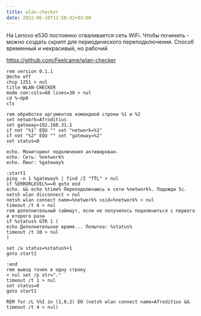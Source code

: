 ```yaml
---
title: wlan-checker
date: 2022-06-10T11:58:42+03:00
---
```


На Lenovo e530 постоянно отваливается сеть WiFi. Чтобы починить - можно создать скрипт для периодического переподключения. Способ временный и некрасивый, но рабочий

<https://github.com/Feelcame/wlan-checker>


```
rem version 0.1.1
@echo off
chcp 1251 > nul
title WLAN-CHECKER
mode con:cols=60 lines=30 > nul
cd %~dp0
cls

rem обработка аргументов командной строки %1 и %2
set network=Afroditius
set gateway=192.168.31.1
if not "%1" EQU "" set "network=%1"
if not "%2" EQU "" set "gateway=%2"
set status=0

echo. Мониторинг подключения активирован. 
echo. Сеть: %network%
echo. Пинг: %gateway%

:start1
ping -n 1 %gateway% | find /I "TTL" > nul
if %ERRORLEVEL%==0 goto end
echo. && echo %time% Переподключаюсь к сети %network%. Подожди 5с.
netsh wlan disconnect > nul
netsh wlan connect name=%network% ssid=%network% > nul
timeout /t 4 > nul
rem дополнительный таймаут, если не получилось подключиться с первого и второго раза
if %status% GTR 1 (
echo Дополнительное время... Попытка: %status%
timeout /t 10 > nul
)

set /a status=%status%+1
goto start1

:end
rem вывод точек в одну строку
< nul set /p str="."
timeout /t 1 > nul
set status=0
goto start1

REM for /L %%I in (1,0,2) DO (netsh wlan connect name=Afroditius && timeout /t 4 > nul)
```
